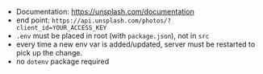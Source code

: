 * Documentation: https://unsplash.com/documentation
* end point: `https://api.unsplash.com/photos/?client_id=YOUR_ACCESS_KEY`
* `.env` must be placed in root (with `package.json`), not in `src`
* every time a new env var is added/updated, server must be restarted to pick up the change.
* no `dotenv` package required